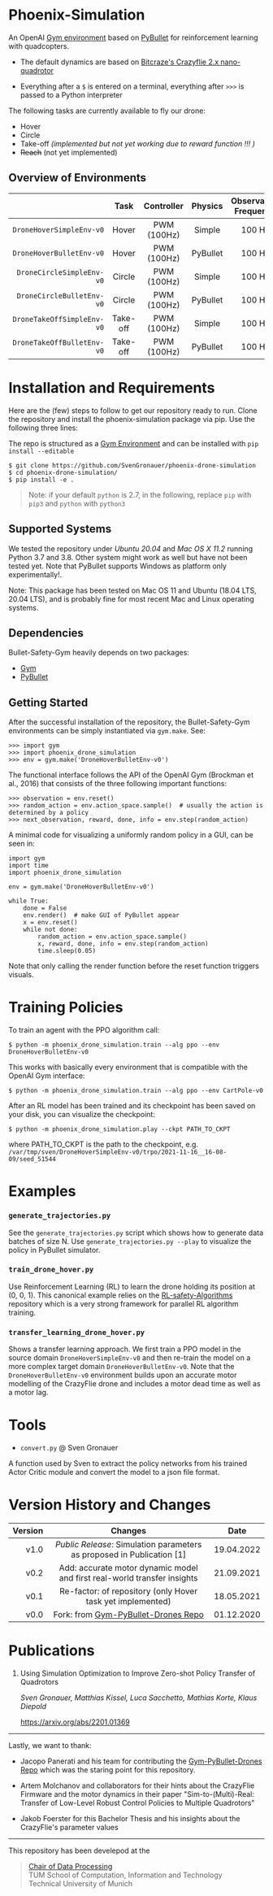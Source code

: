 # Phoenix-Simulation 

An OpenAI [Gym environment](https://gym.openai.com/envs/#classic_control) based on [PyBullet](https://github.com/bulletphysics/bullet3) for reinforcement learning with quadcopters. 

- The default dynamics are based on [Bitcraze's Crazyflie 2.x nano-quadrotor](https://www.bitcraze.io/documentation/hardware/crazyflie_2_1/crazyflie_2_1-datasheet.pdf)

- Everything after a `$` is entered on a terminal, everything after `>>>` is passed to a Python interpreter



The following tasks are currently available to fly our drone:

- Hover
- Circle 
- Take-off *(implemented but not yet working due to reward function !!! )*
- ~~Reach~~ (not yet implemented)


## Overview of Environments

|                                       | Task         | Controller    | Physics            | Observation Frequency | Domain Randomization |  *Aerodynamic effects*     |  Motor Dynamics   |
|-------------------------------------: | :----------: | :-----------: | :----------------: | :-------------------: | :------------------: | :------------------------: | :---------------: | 
| `DroneHoverSimpleEnv-v0`              | Hover        | PWM (100Hz)   | Simple             | 100 Hz                | 10%                  | None                        | Instant force     |
| `DroneHoverBulletEnv-v0`              | Hover        | PWM (100Hz)   | PyBullet           | 100 Hz                | 10%                  | None                        | First-order       |
| `DroneCircleSimpleEnv-v0`             | Circle       | PWM (100Hz)   | Simple             | 100 Hz                | 10%                  | None                        | Instant force     |
| `DroneCircleBulletEnv-v0`             | Circle       | PWM (100Hz)   | PyBullet           | 100 Hz                | 10%                  | None                        | First-order     |
| `DroneTakeOffSimpleEnv-v0`             | Take-off     | PWM (100Hz)   | Simple             | 100 Hz                | 10%                  | Ground-effect              | Instant force     |
| `DroneTakeOffBulletEnv-v0`             | Take-off     | PWM (100Hz)   | PyBullet           | 100 Hz                | 10%                  | Ground-effect              | First-order     |

# Installation and Requirements

Here are the (few) steps to follow to get our repository ready to run. Clone the
repository and install the phoenix-simulation package via pip. Use the following
three lines:

The repo is structured as a [Gym Environment](https://github.com/openai/gym/blob/master/docs/creating-environments.md)
and can be installed with `pip install --editable`
```
$ git clone https://github.com/SvenGronauer/phoenix-drone-simulation
$ cd phoenix-drone-simulation/
$ pip install -e .
```

> Note: if your default `python` is 2.7, in the following, replace `pip` with `pip3` and `python` with `python3`


## Supported Systems

We tested the repository under *Ubuntu 20.04* and *Mac OS X 11.2* running Python 3.7
and 3.8. Other system might work as well but have not been tested yet.
Note that PyBullet supports Windows as platform only experimentally!. 

Note: This package has been tested on Mac OS 11 and Ubuntu (18.04 LTS, 
20.04 LTS), and is probably fine for most recent Mac and Linux operating 
systems. 


## Dependencies 

Bullet-Safety-Gym heavily depends on two packages:

+ [Gym](https://github.com/openai/gym)
+ [PyBullet](https://github.com/bulletphysics/bullet3)


## Getting Started


After the successful installation of the repository, the Bullet-Safety-Gym 
environments can be simply instantiated via `gym.make`. See: 

```
>>> import gym
>>> import phoenix_drone_simulation
>>> env = gym.make('DroneHoverBulletEnv-v0')
```

The functional interface follows the API of the OpenAI Gym (Brockman et al., 
2016) that consists of the three following important functions:

```
>>> observation = env.reset()
>>> random_action = env.action_space.sample()  # usually the action is determined by a policy
>>> next_observation, reward, done, info = env.step(random_action)
```

A minimal code for visualizing a uniformly random policy in a GUI, can be seen 
in:

```
import gym
import time
import phoenix_drone_simulation

env = gym.make('DroneHoverBulletEnv-v0')

while True:
    done = False
    env.render()  # make GUI of PyBullet appear
    x = env.reset()
    while not done:
        random_action = env.action_space.sample()
        x, reward, done, info = env.step(random_action)
        time.sleep(0.05)
```
Note that only calling the render function before the reset function triggers 
visuals.

# Training Policies

To train an agent with the PPO algorithm call:
```
$ python -m phoenix_drone_simulation.train --alg ppo --env DroneHoverBulletEnv-v0
```

This works with basically every environment that is compatible with the OpenAI 
Gym interface:
```
$ python -m phoenix_drone_simulation.train --alg ppo --env CartPole-v0
```

After an RL model has been trained and its checkpoint has been saved on your 
disk, you can visualize the checkpoint:
```
$ python -m phoenix_drone_simulation.play --ckpt PATH_TO_CKPT
```
where PATH_TO_CKPT is the path to the checkpoint, e.g.
`/var/tmp/sven/DroneHoverSimpleEnv-v0/trpo/2021-11-16__16-08-09/seed_51544`

# Examples

### `generate_trajectories.py`

See the `generate_trajectories.py` script which shows how to generate data 
batches of size N. Use `generate_trajectories.py --play` to visualize the policy
in PyBullet simulator. 

### `train_drone_hover.py`

Use Reinforcement Learning (RL) to learn the drone holding its position at (0, 0, 1). 
This canonical example relies on the [RL-safety-Algorithms](https://github.com/SvenGronauer/RL-Safety-Algorithms) 
repository which is a very strong framework for parallel RL algorithm training.
 
### `transfer_learning_drone_hover.py`

Shows a transfer learning approach. We first train a PPO model in the source domain 
`DroneHoverSimpleEnv-v0` and then re-train the model on a more complex target 
domain `DroneHoverBulletEnv-v0`.
Note that the `DroneHoverBulletEnv-v0` environment builds upon an accurate 
motor modelling of the CrazyFlie drone and includes a motor dead time as well as
a motor lag.


# Tools

- `convert.py` @ Sven Gronauer

A function used by Sven to extract the policy networks from
his trained Actor Critic module and convert the model to a json file format.



# Version History and Changes


| Version | Changes | Date |
|-------: | :----------------: |  :----------------: |
| v1.0     | *Public Release*: Simulation parameters as proposed in Publication [1]  | 19.04.2022 | 
| v0.2     | Add: accurate motor dynamic model and first real-world transfer insights | 21.09.2021 | 
| v0.1     | Re-factor: of repository  (only Hover task yet implemented)  | 18.05.2021 | 
| v0.0     | Fork: from [Gym-PyBullet-Drones Repo](https://github.com/utiasDSL/gym-pybullet-drones)  | 01.12.2020 | 


# Publications

1.  Using Simulation Optimization to Improve Zero-shot Policy Transfer of Quadrotors
    
    *Sven Gronauer, Matthias Kissel, Luca Sacchetto, Mathias Korte, Klaus Diepold*
    
    https://arxiv.org/abs/2201.01369



-----
Lastly, we want to thank:
- Jacopo Panerati and his team for contributing the [Gym-PyBullet-Drones Repo](https://github.com/utiasDSL/gym-pybullet-drones) 
  which was the staring point for this repository.

- Artem Molchanov and collaborators for their hints about the CrazyFlie Firmware and the motor dynamics in their paper "Sim-to-(Multi)-Real: Transfer of Low-Level Robust Control Policies to Multiple Quadrotors"

- Jakob Foerster for this Bachelor Thesis and his insights about the CrazyFlie's parameter values



-----
This repository has been develepod at the
> [Chair of Data Processing](https://www.ce.cit.tum.de/en/ldv/homepage/)             
> TUM School of Computation, Information and Technology                    
> Technical University of Munich        
